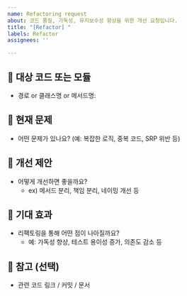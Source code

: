 ```yaml
---
name: Refactoring request
about: 코드 품질, 가독성, 유지보수성 향상을 위한 개선 요청입니다.
title: "[Refactor] "
labels: Refactor
assignees: ''

---
```


## 🧩 대상 코드 또는 모듈
- 경로 or 클래스명 or 메서드명:


## 🚨 현재 문제
- 어떤 문제가 있나요? (예: 복잡한 로직, 중복 코드, SRP 위반 등)


## 🧠 개선 제안
- 어떻게 개선하면 좋을까요?
  - ex) 메서드 분리, 책임 분리, 네이밍 개선 등


## 🎯 기대 효과
- 리팩토링을 통해 어떤 점이 나아질까요?
  - 예: 가독성 향상, 테스트 용이성 증가, 의존도 감소 등


## 📎 참고 (선택)
- 관련 코드 링크 / 커밋 / 문서
